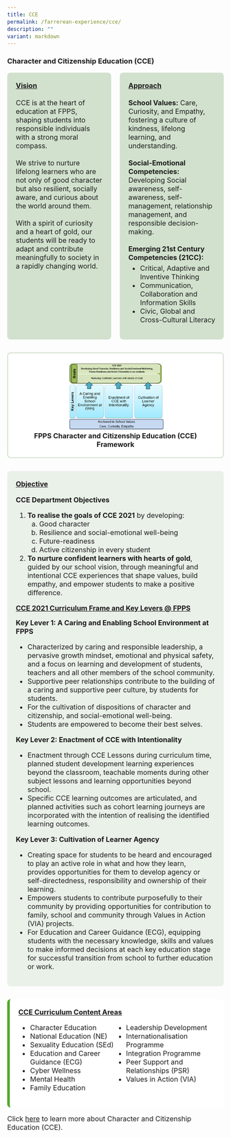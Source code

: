 ```yaml
---
title: CCE
permalink: /farrerean-experience/cce/
description: ""
variant: markdown
---
```

<div>

  <h3>Character and Citizenship Education (CCE)</h3>

  
<div style="display: flex; gap: 20px; flex-wrap: wrap; margin-bottom: 30px;">
  <div style="flex: 1; background-color: #d2e1ce; padding: 20px; border-radius: 8px; font-size: 16px;">
    <span style="font-size: 16px;"><u><strong>Vision</strong></u></span><br><br>
    <span style="font-size: 16px;">CCE is at the heart of education at FPPS, shaping students into responsible individuals with a strong moral compass.</span><br><br>
    <span style="font-size: 16px;">We strive to nurture lifelong learners who are not only of good character but also resilient, socially aware, and curious about the world around them.</span><br><br>
    <span style="font-size: 16px;">With a spirit of curiosity and a heart of gold, our students will be ready to adapt and contribute meaningfully to society in a rapidly changing world.</span>
  </div>

  <div style="flex: 1; background-color: #d2e1ce; padding: 20px; border-radius: 8px; font-size: 16px;">
    <span style="font-size: 16px;"><u><strong>Approach</strong></u></span><br><br>
    <span style="font-size: 16px;"><strong>School Values:</strong> Care, Curiosity, and Empathy, fostering a culture of kindness, lifelong learning, and understanding.</span><br><br>
    <span style="font-size: 16px;"><strong>Social-Emotional Competencies:</strong> Developing Social awareness, self-awareness, self-management, relationship management, and responsible decision-making.</span><br><br>
    <span style="font-size: 16px;"><strong>Emerging 21st Century Competencies (21CC):</strong></span><br>
    <ul style="font-size: 16px; margin-top: 5px;">
      <li style="font-size: 16px;">Critical, Adaptive and Inventive Thinking</li>
      <li style="font-size: 16px;">Communication, Collaboration and Information Skills</li>
      <li style="font-size: 16px;">Civic, Global and Cross-Cultural Literacy</li>
    </ul>
  </div>
</div>
  
<div style="background-color: #FFFFFF; padding: 20px; border-radius: 8px; margin-bottom: 30px; font-size: 16px; text-align: center; border: 2px solid #d2e1ce;">
  <img style="max-width: 50%; height: auto; border-radius: 8px;" alt="FPPS CCE Framework" src="/images/2025/CCE/Picture1.png"><br>
  <strong style="font-size: 16px;">FPPS Character and Citizenship Education (CCE) Framework</strong>
</div>

  
<div style="background-color: #eaf1e9; padding: 20px; border-radius: 8px; margin-bottom: 30px;">
  <span style="font-size: 16px;"><u><strong>Objective</strong></u></span><br><br>
  <span style="font-size: 16px;"><strong>CCE Department Objectives</strong></span>
  <ol style="font-size: 16px;">
    <li style="font-size: 16px;"><strong>To realise the goals of CCE 2021</strong> by developing:
      <ol style="font-size: 16px;" type="a">
        <li style="font-size: 16px;">Good character</li>
        <li style="font-size: 16px;">Resilience and social-emotional well-being</li>
        <li style="font-size: 16px;">Future-readiness</li>
        <li style="font-size: 16px;">Active citizenship in every student</li>
      </ol>
    </li>
    <li style="font-size: 16px;"><strong>To nurture confident learners with hearts of gold</strong>, guided by our school vision, through meaningful and intentional CCE experiences that shape values, build empathy, and empower students to make a positive difference.</li>
  </ol>

  <span style="font-size: 16px;"><u><strong>CCE 2021 Curriculum Frame and Key Levers @ FPPS</strong></u></span><br>

  <span style="font-size: 16px;"><strong>Key Lever 1: A Caring and Enabling School Environment at FPPS</strong></span>
  <ul style="font-size: 16px;">
    <li style="font-size: 16px;">Characterized by caring and responsible leadership, a pervasive growth mindset, emotional and physical safety, and a focus on learning and development of students, teachers and all other members of the school community.</li>
    <li style="font-size: 16px;">Supportive peer relationships contribute to the building of a caring and supportive peer culture, by students for students.</li>
    <li style="font-size: 16px;">For the cultivation of dispositions of character and citizenship, and social-emotional well-being.</li>
    <li style="font-size: 16px;">Students are empowered to become their best selves.</li>
  </ul>

  <span style="font-size: 16px;"><strong>Key Lever 2: Enactment of CCE with Intentionality</strong></span>
  <ul style="font-size: 16px;">
    <li style="font-size: 16px;">Enactment through CCE Lessons during curriculum time, planned student development learning experiences beyond the classroom, teachable moments during other subject lessons and learning opportunities beyond school.</li>
    <li style="font-size: 16px;">Specific CCE learning outcomes are articulated, and planned activities such as cohort learning journeys are incorporated with the intention of realising the identified learning outcomes.</li>
  </ul>

  <span style="font-size: 16px;"><strong>Key Lever 3: Cultivation of Learner Agency</strong></span>
  <ul style="font-size: 16px;">
    <li style="font-size: 16px;">Creating space for students to be heard and encouraged to play an active role in what and how they learn, provides opportunities for them to develop agency or self-directedness, responsibility and ownership of their learning.</li>
    <li style="font-size: 16px;">Empowers students to contribute purposefully to their community by providing opportunities for contribution to family, school and community through Values in Action (VIA) projects.</li>
    <li style="font-size: 16px;">For Education and Career Guidance (ECG), equipping students with the necessary knowledge, skills and values to make informed decisions at each key education stage for successful transition from school to further education or work.</li>
  </ul>
</div>


  
  <div style="background-color: #ffffff; border-left: 6px solid #51a72c; padding: 20px; border-radius: 8px;">
    <p style="font-size: 16px; margin-top: 0;"><strong><u>CCE Curriculum Content Areas</u></strong></p>
    <ul style="columns: 2; -webkit-columns: 2; -moz-columns: 2; font-size: 16px;">
      <li style="font-size: 16px;">Character Education</li>
      <li style="font-size: 16px;">National Education (NE)</li>
      <li style="font-size: 16px;">Sexuality Education (SEd)</li>
      <li style="font-size: 16px;">Education and Career Guidance (ECG)</li>
      <li style="font-size: 16px;">Cyber Wellness</li>
      <li style="font-size: 16px;">Mental Health</li>
      <li style="font-size: 16px;">Family Education</li>
      <li style="font-size: 16px;">Leadership Development</li>
      <li style="font-size: 16px;">Internationalisation Programme</li>
      <li style="font-size: 16px;">Integration Programme</li>
      <li style="font-size: 16px;">Peer Support and Relationships (PSR)</li>
      <li style="font-size: 16px;">Values in Action (VIA)</li>
    </ul>
  </div>

</div>

<p style="font-size: 16px;">Click <a style="font-size: 16px;" href="https://www.farrerparkpri.moe.edu.sg/cce/overview/">here</a> to learn more about Character and Citizenship Education (CCE).</p>